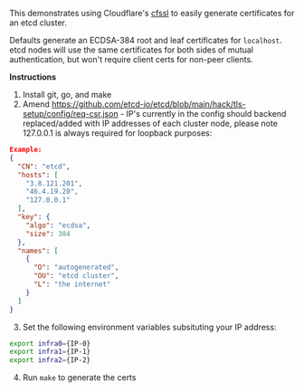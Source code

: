 This demonstrates using Cloudflare's [cfssl](https://github.com/cloudflare/cfssl) to easily generate certificates for an
etcd cluster.

Defaults generate an ECDSA-384 root and leaf certificates for `localhost`. etcd nodes will use the same certificates for
both sides of mutual authentication, but won't require client certs for non-peer clients.

**Instructions**

1. Install git, go, and make
2. Amend https://github.com/etcd-io/etcd/blob/main/hack/tls-setup/config/req-csr.json - IP's currently in the config
   should backend replaced/added with IP addresses of each cluster node, please note 127.0.0.1 is always required for
   loopback purposes:

```json
Example:
{
  "CN": "etcd",
  "hosts": [
    "3.8.121.201",
    "46.4.19.20",
    "127.0.0.1"
  ],
  "key": {
    "algo": "ecdsa",
    "size": 384
  },
  "names": [
    {
      "O": "autogenerated",
      "OU": "etcd cluster",
      "L": "the internet"
    }
  ]
}
```

3. Set the following environment variables subsituting your IP address:

```bash
export infra0={IP-0}
export infra1={IP-1}
export infra2={IP-2}
```

4. Run `make` to generate the certs
